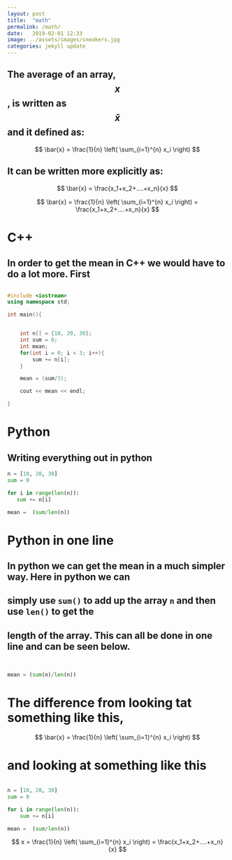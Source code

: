 ```yaml
---
layout: post
title:  "math"
permalink: /math/
date:   2019-02-01 12:33
image: ../assets/images/sneakers.jpg
categories: jekyll update
---
```







## The average of an array, $$ x $$, is written as $$ \bar{x} $$ and it defined as:

$$ \bar{x} = \frac{1}{n} \left( \sum_{i=1}^{n} x_i \right) $$ 

## It can be written more explicitly as:

$$ \bar{x} = \frac{x_1+x_2+....+x_n}{x} $$




$$ \bar{x} = \frac{1}{n} \left( \sum_{i=1}^{n} x_i \right) = \frac{x_1+x_2+....+x_n}{x} $$

<!--
 math version, 
 c++ version, 
 python version,
 python using modlues,
 -->


# C++ 

## In order to get the mean in C++ we would have to do a lot more. First 
## 


~~~cpp
#include <iostream>
using namespace std;

int main(){


    int n[] = {10, 20, 30};
    int sum = 0;
    int mean;
    for(int i = 0; i < 3; i++){
        sum += n[i];
    }

    mean = (sum/3);

    cout << mean << endl;

}
~~~


# Python 

## Writing everything out in python

 ~~~python
n = [10, 20, 30]
sum = 0

for i in range(len(n)):
    sum += n[i]

mean =  (sum/len(n))


 ~~~



# Python in one line

## In python we can get the mean in a much simpler way. Here in python we can 
## simply use `sum()` to add up the array `n` and then use `len()` to get the
## length of the array. This can all be done in one line and can be seen below.

 ~~~python


mean = (sum(n)/len(n))


 ~~~


# The difference from looking tat something like this, 

$$ \bar{x} = \frac{1}{n} \left( \sum_{i=1}^{n} x_i \right) $$ 

# and looking at something like this 

~~~python

n = [10, 20, 30]
sum = 0

for i in range(len(n)):
    sum += n[i]

mean =  (sum/len(n))


~~~

$$ x = \frac{1}{n} \left( \sum_{i=1}^{n} x_i \right) = \frac{x_1+x_2+....+x_n}{x} $$ 



